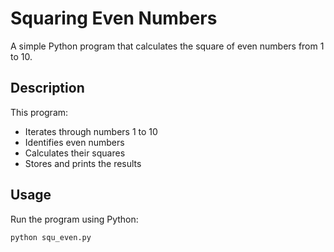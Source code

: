 # Squaring Even Numbers

A simple Python program that calculates the square of even numbers from 1 to 10.

## Description
This program:
- Iterates through numbers 1 to 10
- Identifies even numbers
- Calculates their squares
- Stores and prints the results

## Usage
Run the program using Python:
```bash
python squ_even.py
``` 